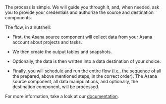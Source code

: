 The process is simple. We will guide you through it, and, when needed, ask you to provide your credentials and authorize the source and destination components.
 
The flow, in a nutshell:

- First, the Asana source component will collect data from your Asana account about projects and tasks.

- We then create the output tables and snapshots.

- Optionally, the data is then written into a data destination of your choice.

- Finally, you will schedule and run the entire flow (i.e., the sequence of all the prepared, above mentioned steps, in the correct order). The Asana source component, all data manipulations, and optionally, the destination component, will be processed.

For more information, take a look at our [documentation](https://help.keboola.com/templates/project-management/).